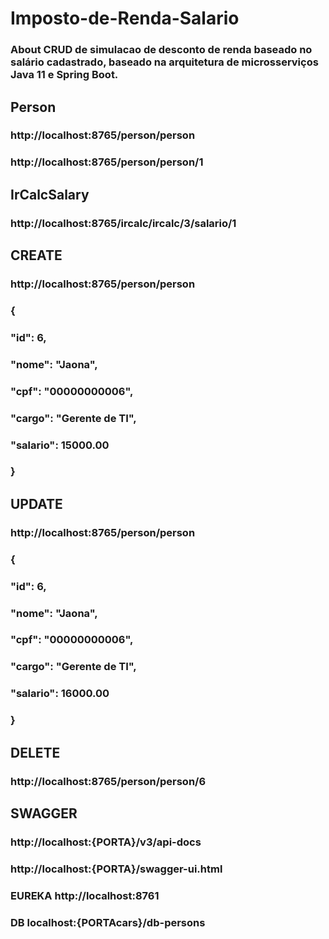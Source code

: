 # Imposto-de-Renda-Salario

### About CRUD de simulacao de desconto de renda baseado no salário cadastrado, baseado na arquitetura de microsserviços Java 11 e Spring Boot.
## Person
### http://localhost:8765/person/person
### http://localhost:8765/person/person/1
## IrCalcSalary
### http://localhost:8765/ircalc/ircalc/3/salario/1

## CREATE
### http://localhost:8765/person/person
### 
### {
###    "id": 6,
###    "nome": "Jaona",
###    "cpf": "00000000006",
###    "cargo": "Gerente de TI",
###    "salario": 15000.00
### }
### 
## UPDATE
### http://localhost:8765/person/person
### {
###    "id": 6,
###    "nome": "Jaona",
###    "cpf": "00000000006",
###    "cargo": "Gerente de TI",
###    "salario": 16000.00
### }

## DELETE
### http://localhost:8765/person/person/6

## SWAGGER
### http://localhost:{PORTA}/v3/api-docs
### http://localhost:{PORTA}/swagger-ui.html

### EUREKA http://localhost:8761
### DB localhost:{PORTAcars}/db-persons

 
